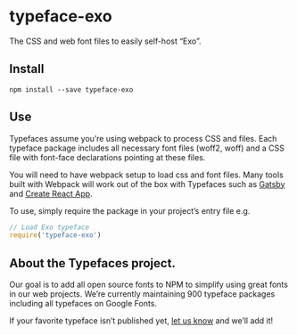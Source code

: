 
# typeface-exo

The CSS and web font files to easily self-host “Exo”.

## Install

`npm install --save typeface-exo`

## Use

Typefaces assume you’re using webpack to process CSS and files. Each typeface
package includes all necessary font files (woff2, woff) and a CSS file with
font-face declarations pointing at these files.

You will need to have webpack setup to load css and font files. Many tools built
with Webpack will work out of the box with Typefaces such as [Gatsby](https://github.com/gatsbyjs/gatsby)
and [Create React App](https://github.com/facebookincubator/create-react-app).

To use, simply require the package in your project’s entry file e.g.

```javascript
// Load Exo typeface
require('typeface-exo')
```

## About the Typefaces project.

Our goal is to add all open source fonts to NPM to simplify using great fonts in
our web projects. We’re currently maintaining 900 typeface packages
including all typefaces on Google Fonts.

If your favorite typeface isn’t published yet, [let us know](https://github.com/KyleAMathews/typefaces)
and we’ll add it!
